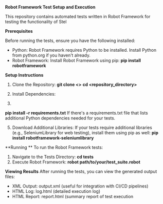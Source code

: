 **Robot Framework Test Setup and Execution**

This repository contains automated tests written in Robot Framework for testing the functionality of Stel

**Prerequisites**

Before running the tests, ensure you have the following installed:

- Python: Robot Framework requires Python to be installed. Install Python from python.org if you haven't already.
- Robot Framework: Install Robot Framework using pip:
  **pip install robotframework**

**Setup Instructions**

1. Clone the Repository: 
**git clone <>**
**cd <repository_directory>**

3. Install Dependencies:
4. 
**pip install -r requirements.txt**
If there's a requirements.txt file that lists additional Python dependencies needed for your tests.

5. Download Additional Libraries: If your tests require additional libraries (e.g., SeleniumLibrary for web testing), install them using pip as well:
   **pip install robotframework-seleniumlibrary**

**Running **
To run the Robot Framework tests:
1. Navigate to the Tests Directory: **cd tests**
2. Execute Robot Framework: **robot path/to/your/test_suite.robot**

**Viewing Results**
After running the tests, you can view the generated output files:

- XML Output: output.xml (useful for integration with CI/CD pipelines)
- HTML Log: log.html (detailed execution log)
- HTML Report: report.html (summary report of test execution
